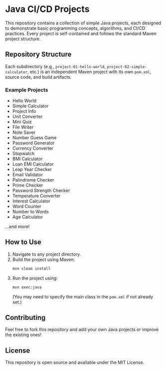 # Java CI/CD Projects

This repository contains a collection of simple Java projects, each designed to demonstrate basic programming concepts, algorithms, and CI/CD practices. Every project is self-contained and follows the standard Maven project structure.

## Repository Structure
Each subdirectory (e.g., `project-01-hello-world`, `project-02-simple-calculator`, etc.) is an independent Maven project with its own `pom.xml`, source code, and build artifacts.

### Example Projects
- Hello World
- Simple Calculator
- Project Info
- Unit Converter
- Mini Quiz
- File Writer
- Note Saver
- Number Guess Game
- Password Generator
- Currency Converter
- Stopwatch
- BMI Calculator
- Loan EMI Calculator
- Leap Year Checker
- Email Validator
- Palindrome Checker
- Prime Checker
- Password Strength Checker
- Temperature Converter
- Interest Calculator
- Word Counter
- Number to Words
- Age Calculator

...and more!

## How to Use
1. Navigate to any project directory.
2. Build the project using Maven:
   ```sh
   mvn clean install
   ```
3. Run the project using:
   ```sh
   mvn exec:java
   ```
   (You may need to specify the main class in the `pom.xml` if not already set.)

## Contributing
Feel free to fork this repository and add your own Java projects or improve the existing ones!

## License
This repository is open source and available under the MIT License. 